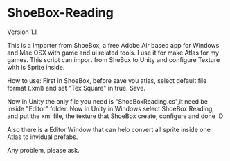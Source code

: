 ShoeBox-Reading
===============

Version 1.1

This is a Importer from ShoeBox, a free Adobe Air based app for Windows and Mac OSX with game and ui related tools.
I use it for make Atlas for my games.
This script can import from SheBox to Unity and configure Texture with is Sprite inside.

How to use:
First in ShoeBox, before save you atlas, select default file format (.xml) and set "Tex Square" in true.
Save.

Now in Unity the only file you need is "ShoeBoxReading.cs",it need be inside "Editor" folder.
Now in Unity in Windows select ShoeBox Reading, and put the xml file, the texture that ShoeBox create, configure and done :D

Also there is a Editor Window that can helo convert all sprite inside one Atlas to invidual prefabs.

Any problem, please ask.
